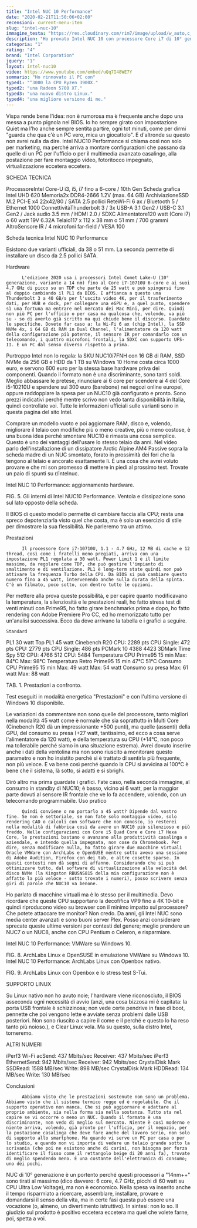 ```yaml
---
title: "Intel NUC 10 Performance"
date: "2020-02-21T11:50:06+02:00"
recensioni: current-menu-item
slug: "intel-nuc-10"
immagine_testa: "https://res.cloudinary.com/rim7/image/upload/w_auto,c_scale,q_auto,f_auto/v1581013519/RoomTour2/amd-ryzen-workstation.jpg"
description: "Ho provato Intel NUC 10 con processore Core i7 di 10° generazione. Benchmark, analisi tecnica, aggiornamento hardware e test Linux."
categoria: "1"
rating: "4"
brand: "Intel Corporation"
jquery: "1"
layout: intel-nuc10
video: https://www.youtube.com/embed/uQq7I48WE7Y
sommario: "Ho rinnovato il PC con"
typed1: "^3000 la CPU Ryzen 3900X."
typed2: "una Radeon 5700 XT."
typed3: "una nuovo distro Linux."
typed4: "una migliore versione di me."
---
```


Vispa rende bene l'idea: non è rumorosa ma è frequente anche dopo una messa a punto pignola nel BIOS. Io ho sempre girato con impostazione Quiet ma l'ho anche sempre sentita partire, ogni tot minuti, come per dirmi "guarda che qua c'è un PC vero, mica un giocattolo". E d'altronde su questo non avrei nulla da dire. Intel NUC10 Performance si chiama così non solo per marketing, ma perché arriva a montare configurazioni che passano da quelle di un PC per l'ufficio o per il multimedia avanzato casalingo, alla postazione per fare montaggio video, fotoritocco impegnato, virtualizzazione eccetera eccetera.

SCHEDA TECNICA

ProcessoreIntel Core-U i3, i5, i7 fino a 6-core / 10th Gen Scheda grafica Intel UHD 620 Memoria2x DDR4-2666 1.2V (max. 64 GB) ArchiviazioneSSD M.2 PCI-E x4 22x42/80 / SATA 2.5 pollici ReteWi-Fi 6 ax / Bluetooth 5 / Ethernet 1000 ConnettivitàThunderbolt 3 / 3x USB-A 3.1 Gen2 / USB-C 3.1 Gen2 / Jack audio 3.5 mm / HDMI 2.0 / SDXC Alimentatore120 watt (Core i7) o 60 watt 19V 6.32A Telaio117 x 112 x 38 mm o 51 mm / 700 grammi AltroSensore IR / 4 microfoni far-field / VESA 100

Scheda tecnica Intel NUC 10 Performance

Esistono due varianti ufficiali, da 38 o 51 mm. La seconda permette di installare un disco da 2.5 pollici SATA.

Hardware

          L'edizione 2020 usa i processori Intel Comet Lake-U (10° generazione, variante a 14 nm) fino al Core i7-10710U 6-core e ai suoi 4.7 GHz di picco su un TDP che parte da 25 watt e può spingersi fino al doppio cambiando il PL1 da BIOS. E affianca a questo una Thunderbolt 3 a 40 GB/s per l'uscita video 4K, per il trasferimento dati, per HUB e dock, per collegare una eGPU e, a quel punto, spendere sì una fortuna ma entrare nel mercato dei Mac Mini, per dire. Quindi non più PC per l'ufficio o per casa ma qualcosa che, volendo, va più su - so di averlo già scritto ma qui chiude bene il discorso. Guardate le specifiche. Dovete far caso a: la Wi-Fi 6 ax (chip Intel), la SSD NVMe 4x, i 64 GB di RAM in Dual Channel, l'alimentatore da 120 watt della configurazione più potente, il sensore IR per comandarlo con un telecomando, i quattro microfoni frontali, la SDXC con supporto UFS-II. È un PC dal senso diverso rispetto a prima.

Purtroppo Intel non lo regala: la SKU NUC10i7FNH con 16 GB di RAM, SSD NVMe da 256 GB e HDD da 1 TB su Windows 10 Home costa circa 1000 euro, e servono 600 euro per la stessa base hardware priva dei componenti. Quando il formato non è una discriminante, sono tanti soldi. Meglio abbassare le pretese, rinunciare ai 6 core per scendere ai 4 del Core i5-10210U e spendere sui 300 euro (barebone) nei negozi online europei, oppure raddoppiare la spesa per un NUC10 già configurato e pronto. Sono prezzi indicativi perché mentre scrivo non vedo tanta disponibilità in Italia, quindi controllate voi. Tutte le informazioni ufficiali sulle varianti sono in questa pagina del sito Intel.

Comprare un modello vuoto e poi aggiornare RAM, disco e, volendo, migliorare il telaio con modifiche più o meno creative, più o meno costose, è una buona idea perché smontare NUC10 è rimasta una cosa semplice. Questo è uno dei vantaggi dell'usare lo stesso telaio da anni. Nel video parlo dell'installazione di un dissipatore Arctic Alpine AM4 Passive sopra la scheda madre di un NUC smontato, forato in prossimità dei fori che la tengono al telaio e ancorato esattamente lì. È una cosa che avrei voluto provare e che mi son promesso di mettere in piedi al prossimo test. Trovate un paio di spunti su r/intelnuc.

Intel NUC 10 Performance: aggiornamento hardware.

FIG. 5. Gli interni di Intel NUC10 Performance. Ventola e dissipazione sono sul lato opposto della scheda.

Il BIOS di questo modello permette di cambiare faccia alla CPU; resta una spreco depotenziarla visto quel che costa, ma è solo un esercizio di stile per dimostrare la sua flessibilità. Ne parleremo tra un attimo.

Prestazioni

          Il processore Core i7-10710U, 1.1 - 4.7 GHz, 12 MB di cache e 12 thread, così come i fratelli meno pregiati, arriva con una impostazione PL1 regolata a 30 watt. Power Limit 1 è il limite massimo, da regolare come TDP, che può gestire l'impianto di smaltimento e di ventilazione. PL1 è long-term state quindi non può attivare la frequenza Turbo della CPU. Da BIOS si può cambiare questo numero fino a 45 watt, intervenendo anche sulla durata della spinta. C'è un filmato, poco sotto, con dentro tutte le opzioni.

Per mettere alla prova queste possibilità, e per capire quanto modificavano la temperatura, la silenziosità e le prestazioni reali, ho fatto stress test di venti minuti con Prime95, ho fatto girare benchmarks prima e dopo, ho fatto rendering con Adobe Premiere Pro CC, ed ho memorizzato tutto per un'analisi successiva. Ecco da dove arrivano la tabella e i grafici a seguire.

	Standard
PL1 30 watt	Top
PL1 45 watt
Cinebench R20	CPU: 2289 pts
CPU Single: 472 pts	CPU: 2779 pts
CPU Single: 486 pts
PCMark 10	4388	4423
3DMark Time Spy	512
CPU: 4766	512
CPU: 5484
Temperatura CPU
Prime95 15 min	Max: 84°C	Max: 98°C
Temperatura Retro
Prime95 15 min	47°C	51°C
Consumo CPU
Prime95 15 min	Max: 49 watt	Max: 54 watt
Consumo su presa	Max: 61 watt	Max: 88 watt

TAB. 1. Prestazioni a confronto.

Test eseguiti in modalità energetica "Prestazioni" e con l'ultima versione di Windows 10 disponibile.

Le variazioni da commentare non sono quelle del processore, tanto migliori nella modalità 45 watt come è normale che sia soprattutto in Multi Core (Cinebench R20 dà un impressionante +500 punti), ma quelle (assenti) della GPU, del consumo su presa (+27 watt, tantissimo, ed ecco a cosa serve l'alimentatore da 120 watt), e della temperatura su CPU (+14°C, non poco ma tollerabile perché siamo in una situazione estrema). Avrei dovuto inserire anche i dati della ventolina ma non sono riuscito a monitorare questo parametro e non ho insistito perché si è trattato di sentirla più frequente, non più veloce. E va bene così perché quando la CPU si avvicina ai 100°C è bene che il sistema, là sotto, si adatti e si sbrighi.

Dirò altro ma prima guardate i grafici. Fate caso, nella seconda immagine, al consumo in standby di NUC10; è basso, vicino ai 6 watt, per la maggior parte dovuti al sensore IR frontale che ve lo fa accendere, volendo, con un telecomando programmabile.
Uso pratico

          Quindi conviene o no portarlo a 45 watt? Dipende dal vostro fine. Se non è settoriale, se non fate solo montaggio video, solo rendering CAD o calcoli con software che non conosco, io resterei nella modalità di fabbrica così da avere un NUC10 più silenzioso e più freddo. Nelle configurazioni con Core i5 Quad Core e Core i7 Hexa Core, le prestazioni bastano e avanzano alla produttività casalinga e aziendale, e intendo quella impegnata, non cose da Chromebook. Per dire, senza modificare nulla, ho fatto girare due macchine virtuali Oracle VMWare con ArchLabs e OpenSUSE mentre sotto avevo una sessione di Adobe Audition, Firefox con dei tab, e altre cosette sparse. In questi contesti non dà segni di affanno. Considerando che si può ottimizzare tutto, dal software di virtualizzazione alla velocità del disco NVMe (la Kingston RBUSNS815 della mia configurazione non è affatto la più veloce - sotto trovate i numeri), posso scrivere senza giri di parole che NUC10 va benone.

Ho parlato di macchine virtuali ma è lo stesso per il multimedia. Devo ricordare che queste CPU supportano la decofifica VP9 fino a 4K 10-bit e quindi riproducono video su browser con il minimo impatto sul processore? Che potete attaccare tre monitor? Non credo. Da anni, gli Intel NUC sono media center avanzati e sono buoni server Plex. Posso anzi considerare sprecate queste ultime versioni per contesti del genere; meglio prendere un NUC7 o un NUC8, anche con CPU Pentium o Celeron, e risparmiare.

Intel NUC 10 Performance: VMWare su Windows 10.

FIG. 8. ArchLabs Linux e OpenSUSE in emulazione VMWare su Windows 10.
Intel NUC 10 Performance: ArchLabs Linux con Openbox nativo.

FIG. 9. ArchLabs Linux con Openbox e lo stress test S-Tui.

SUPPORTO LINUX

Su Linux nativo non ho avuto noie; l'hardware viene riconosciuto, il BIOS asseconda ogni necessità di avvio (anzi, una cosa bizzosa mi è capitata: la porta USB frontale è schizzinosa; non vede certe pendrive in fase di boot, pennette che poi vengono lette e avviate senza problemi dalle USB posteriori. Non sono riuscito a capire il come e il perché e questo lo ha reso tanto più noioso.), e Clear Linux vola. Ma su questo, sulla distro Intel, torneremo.

ALTRI NUMERI

iPerf3 Wi-Fi acSend: 437 Mbits/sec
Receiver: 437 Mbits/sec iPerf3 EthernetSend: 942 Mbits/sec
Receiver: 942 Mbits/sec CrystalDisk Mark SSDRead: 1588 MB/sec
Write: 898 MB/sec CrystalDisk Mark HDDRead: 134 MB/sec
Write: 130 MB/sec

Conclusioni

          Abbiamo visto che le prestazioni sostenute non sono un problema. Abbiamo visto che il sistema termico regge ed è regolabile. Che il supporto operativo non manca. Che si può aggiornare e adattare al proprio ambiente, sia nella forma sia nella sostanza. Tutto sta nel capire se vi occorre o meno un NUC. Quando il formato è una discriminante, non vedo di meglio sul mercato. Niente è così moderno e niente arriva, volendo, già pronto per l'ufficio, per il negozio, per la postazione casalinga che deve fare anche del lavoro serio, non solo di supporto allo smartphone. Ma quando vi serve un PC per casa o per lo studio, e quando non vi importa di vedere un telaio grande sotto la scrivania (che poi ne esistono anche di carini, non bisogna per forza identificare il fisso come il rettangolo beige di 20 anni fa), trovate di meglio spendendo meno. È una costante dell'elettronica di consumo; uno dei pochi.

NUC di 10° generazione è un portento perché questi processori a "14nm++" sono tirati al massimo (dico davvero: 6 core, 4.7 GHz, picchi di 60 watt su CPU Ultra Low Voltage), ma non è economico. Nella spesa va inserito anche il tempo risparmiato a ricercare, assemblare, installare, provare e domandarsi il senso della vita, ma in certe fasi questa può essere una vocazione (o, almeno, un divertimento istruttivo). In sintesi: non lo so. Il giudizio sul prodotto è positivo eccetera eccetera ma quel che volete farne, poi, spetta a voi.